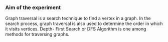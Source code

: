 ### Aim of the experiment
Graph traversal is a search technique to find a vertex in a graph. In the search process, graph traversal is also used to determine the order in which it visits vertices. Depth- First Search or DFS Algorithm is one among  methods for traversing graphs.
